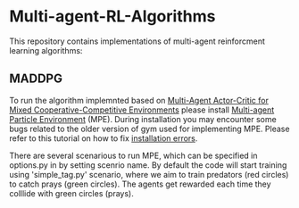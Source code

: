 # Multi-agent-RL-Algorithms

This repository contains implementations of multi-agent reinforcment learning algorithms:

## MADDPG 
To run the algorithm implemnted based on [Multi-Agent Actor-Critic for Mixed Cooperative-Competitive Environments](https://arxiv.org/abs/1706.02275) please install  [Multi-agent Particle Environment](https://github.com/openai/multiagent-particle-envs) (MPE). During installation you may encounter some bugs related to the older version of gym used for implementing MPE. Please refer to this tutorial on how to fix [installation errors](https://medium.com/@amulyareddyk97/openais-multi-agent-particle-environments-515bea61c3ad). 

There are several scenarious to run MPE, which can be specified in options.py in by setting scenrio name. By default the code will start training using 'simple_tag.py' scenario, where we aim to train predators (red circles) to catch prays (green circles). The agents get rewarded each time they colllide with green circles (prays). 
